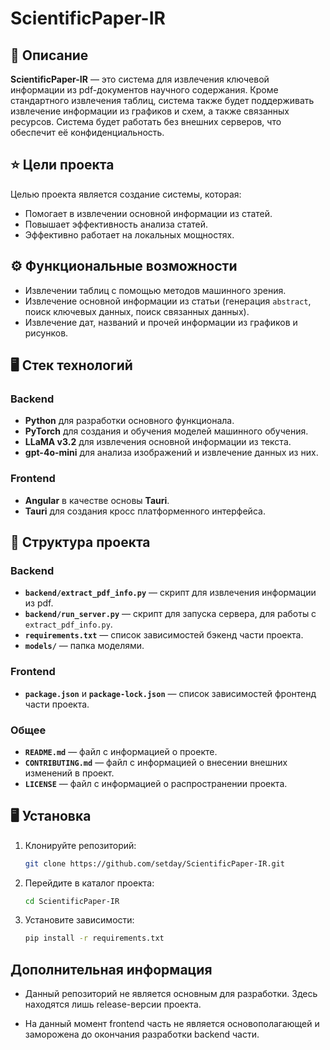 # ScientificPaper-IR

## 📖 Описание

**ScientificPaper-IR** — это система для извлечения ключевой информации из pdf-документов научного содержания. Кроме стандартного извлечения таблиц, система также будет поддерживать извлечение информации из графиков и схем, а также связанных ресурсов.
Система будет работать без внешних серверов, что обеспечит её конфиденциальность.

## ⭐️ Цели проекта

Целью проекта является создание системы, которая:

- Помогает в извлечении основной информации из статей.
- Повышает эффективность анализа статей.
- Эффективно работает на локальных мощностях.

## ⚙️ Функциональные возможности

- Извлечении таблиц с помощью методов машинного зрения.
- Извлечение основной информации из статьи (генерация `abstract`, поиск ключевых данных, поиск связанных данных).
- Извлечение дат, названий и прочей информации из графиков и рисунков.

## 🖥️ Стек технологий

### Backend
- **Python** для разработки основного функционала.
- **PyTorch** для создания и обучения моделей машинного обучения.
- **LLaMA v3.2** для извлечения основной информации из текста.
- **gpt-4o-mini** для анализа изображений и извлечение данных из них.

### Frontend
- **Angular** в качестве основы **Tauri**.
- **Tauri** для создания кросс платформенного интерфейса.

## 🔧 Структура проекта

### Backend
- **`backend/extract_pdf_info.py`** — скрипт для извлечения информации из pdf.
- **`backend/run_server.py`** — скрипт для запуска сервера, для работы с `extract_pdf_info.py`.
- **`requirements.txt`** — список зависимостей бэкенд части проекта.
- **`models/`** — папка моделями.

### Frontend
- **`package.json`** и **`package-lock.json`** — список зависимостей фронтенд части проекта.

### Общее
- **`README.md`** — файл с информацией о проекте.
- **`CONTRIBUTING.md`** — файл с информацией о внесении внешних изменений в проект.
- **`LICENSE`** — файл с информацией о распространении проекта.

## 🖥️ Установка

1. Клонируйте репозиторий:
   ```bash
   git clone https://github.com/setday/ScientificPaper-IR.git
2. Перейдите в каталог проекта:
    ```bash
    cd ScientificPaper-IR
3. Установите зависимости:
    ```bash
    pip install -r requirements.txt

## Дополнительная информация

- Данный репозиторий не является основным для разработки. Здесь находятся лишь release-версии проекта. 

- На данный момент frontend часть не является основополагающей и заморожена до окончания разработки backend части.
